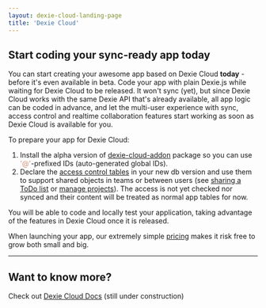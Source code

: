 ```yaml
---
layout: dexie-cloud-landing-page
title: 'Dexie Cloud'
---
```

## Start coding your sync-ready app today

You can start creating your awesome app based on Dexie Cloud **today** - before it's even available in beta. Code your app with plain Dexie.js while waiting for Dexie Cloud to be released. It won't sync (yet), but since Dexie Cloud works with the same Dexie API that's already available, all app logic can be coded in advance, and let the multi-user experience with sync, access control and realtime collaboration features start working as soon as Dexie Cloud is available for you.

To prepare your app for Dexie Cloud:

1. Install the alpha version of [dexie-cloud-addon](https://npmjs.com/dexie-cloud-addon) package so you can use <span style="color: #ce9178;">'@'</span>-prefixed IDs (auto-generated global IDs).
2. Declare the [access control tables](docs/access-control#access-control-tables) in your new db version and use them to support
   shared objects in teams or between users (see [sharing a ToDo list](/cloud/docs/access-control#example-sharable-todo-list) or [manage projects](/cloud/docs/access-control#example-a-simple-project-management-model)). The access is not yet checked nor synced and their content will be treated as normal app tables for now.

You will be able to code and locally test your application, taking advantage of the features in Dexie Cloud once it is released.

When launching your app, our extremely simple [pricing](/cloud/pricing) makes it risk free to grow both small and big.

<hr/>

## Want to know more?
Check out [Dexie Cloud Docs](/cloud/docs/) (still under construction)

<br/>
